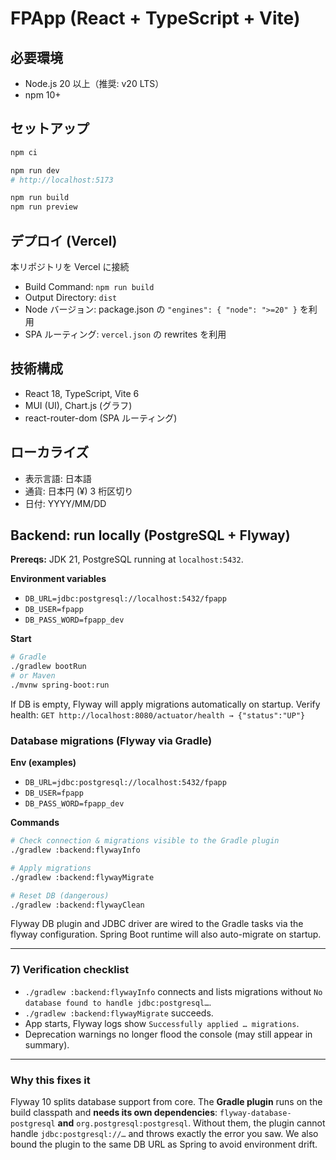 # FPApp (React + TypeScript + Vite)

## 必要環境
- Node.js 20 以上（推奨: v20 LTS）
- npm 10+

## セットアップ
```bash
npm ci

npm run dev
# http://localhost:5173

npm run build
npm run preview
```

## デプロイ (Vercel)
本リポジトリを Vercel に接続

- Build Command: `npm run build`
- Output Directory: `dist`
- Node バージョン: package.json の `"engines": { "node": ">=20" }` を利用
- SPA ルーティング: `vercel.json` の rewrites を利用

## 技術構成
- React 18, TypeScript, Vite 6
- MUI (UI), Chart.js (グラフ)
- react-router-dom (SPA ルーティング)

## ローカライズ
- 表示言語: 日本語
- 通貨: 日本円 (¥) 3 桁区切り
- 日付: YYYY/MM/DD

## Backend: run locally (PostgreSQL + Flyway)

**Prereqs:** JDK 21, PostgreSQL running at `localhost:5432`.

**Environment variables**
- `DB_URL=jdbc:postgresql://localhost:5432/fpapp`
- `DB_USER=fpapp`
- `DB_PASS_WORD=fpapp_dev`

**Start**
```bash
# Gradle
./gradlew bootRun
# or Maven
./mvnw spring-boot:run
```

If DB is empty, Flyway will apply migrations automatically on startup. Verify health:
`GET http://localhost:8080/actuator/health → {"status":"UP"}`

### Database migrations (Flyway via Gradle)

**Env (examples)**
- `DB_URL=jdbc:postgresql://localhost:5432/fpapp`
- `DB_USER=fpapp`
- `DB_PASS_WORD=fpapp_dev`

**Commands**
```bash
# Check connection & migrations visible to the Gradle plugin
./gradlew :backend:flywayInfo

# Apply migrations
./gradlew :backend:flywayMigrate

# Reset DB (dangerous)
./gradlew :backend:flywayClean
```

Flyway DB plugin and JDBC driver are wired to the Gradle tasks via the flyway configuration.
Spring Boot runtime will also auto-migrate on startup.

---

### 7) Verification checklist

- `./gradlew :backend:flywayInfo` connects and lists migrations without `No database found to handle jdbc:postgresql…`.
- `./gradlew :backend:flywayMigrate` succeeds.
- App starts, Flyway logs show `Successfully applied … migrations`.
- Deprecation warnings no longer flood the console (may still appear in summary).

---

### Why this fixes it

Flyway 10 splits database support from core. The **Gradle plugin** runs on the build classpath and **needs its own dependencies**:
`flyway-database-postgresql` **and** `org.postgresql:postgresql`.
Without them, the plugin cannot handle `jdbc:postgresql://…` and throws exactly the error you saw.
We also bound the plugin to the same DB URL as Spring to avoid environment drift.
